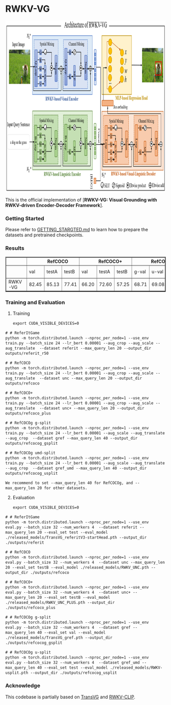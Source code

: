 # RWKV-VG
<p align="center"> <img src='docs/framework.png' align="center" height="540px"> </p>

This is the official implementation of [**RWKV-VG: Visual Grounding with RWKV-driven Encoder-Decoder Framework**]. 

### Getting Started

Please refer to [GETTING_STARGTED.md](docs/GETTING_STARTED.md) to learn how to prepare the datasets and pretrained checkpoints.

### Results

<table border="2">
    <thead>
        <tr>
            <th colspan=1> </th>
            <th colspan=3> &nbsp&nbsp&nbsp&nbsp&nbsp&nbsp&nbsp RefCOCO </th>
            <th colspan=3> &nbsp&nbsp&nbsp&nbsp&nbsp&nbsp&nbsp RefCOCO+</th>
            <th colspan=3> &nbsp&nbsp&nbsp&nbsp&nbsp&nbsp&nbsp RefCOCOg</th>
            <th colspan=2> ReferItGame</th>
        </tr>
    </thead>
    <tbody>
    <tr>    
            <td> </td>
            <td>val</td>
            <td>testA</td>
            <td>testB</td>
            <td>val</td>
            <td>testA</td>
            <td>testB</td>
            <td>g-val</td>
            <td>u-val</td>
            <td>u-test</td>
            <td>val</td>
            <td>test</td>
        </tr>
    </tbody>
    <tbody>
    <tr>
            <td> RWKV-VG </td>
            <td>82.45</td>
            <td>85.13</td>
            <td>77.41</td>
            <td>66.20</td>
            <td>72.60</td>
            <td>57.25</td>
            <td>68.71</td>
            <td>69.08</td>
            <td>69.85</td>
            <td>73.21</td>
            <td>70.95</td>
        </tr>
    </tbody>
</table>


### Training and Evaluation

1.  Training
    ```
    export CUDA_VISIBLE_DEVICES=0
```
# # ReferItGame
python -m torch.distributed.launch --nproc_per_node=1 --use_env train.py --batch_size 24 --lr_bert 0.00001 --aug_crop --aug_scale --aug_translate  --dataset referit --max_query_len 20 --output_dir outputs/referit_r50
```
```
# # RefCOCO
python -m torch.distributed.launch --nproc_per_node=1 --use_env train.py --batch_size 24 --lr_bert 0.00001 --aug_crop --aug_scale --aug_translate  --dataset unc --max_query_len 20 --output_dir outputs/refcoco
```
```
# # RefCOCO+
python -m torch.distributed.launch --nproc_per_node=1 --use_env train.py --batch_size 24 --lr_bert 0.00001 --aug_crop --aug_scale --aug_translate  --dataset unc+ --max_query_len 20 --output_dir outputs/refcoco_plus
```
```
# # RefCOCOg g-split
python -m torch.distributed.launch --nproc_per_node=1 --use_env train.py --batch_size 24 --lr_bert 0.00001 --aug_scale --aug_translate --aug_crop  --dataset gref --max_query_len 40 --output_dir outputs/refcocog_gsplit
```
```
# # RefCOCOg umd-split
python -m torch.distributed.launch --nproc_per_node=1 --use_env train.py --batch_size 24 --lr_bert 0.00001 --aug_scale --aug_translate --aug_crop  --dataset gref_umd --max_query_len 40 --output_dir outputs/refcocog_usplit
```
    

    We recommend to set --max_query_len 40 for RefCOCOg, and --max_query_len 20 for other datasets. 
    

2.  Evaluation
    ```
    export CUDA_VISIBLE_DEVICES=0
```
# # ReferItGame
python -m torch.distributed.launch --nproc_per_node=1 --use_env eval.py --batch_size 32 --num_workers 4  --dataset referit --max_query_len 20 --eval_set test --eval_model ./released_models/TransVG_referitV3-startHead.pth --output_dir ./outputs/referit
```
```
# # RefCOCO
python -m torch.distributed.launch --nproc_per_node=1 --use_env eval.py --batch_size 32 --num_workers 4  --dataset unc --max_query_len 20 --eval_set testB --eval_model ./released_models/RWKV_UNC.pth --output_dir ./outputs/refcoco
```
```
# # RefCOCO+
python -m torch.distributed.launch --nproc_per_node=1 --use_env eval.py --batch_size 32 --num_workers 4  --dataset unc+ --max_query_len 20 --eval_set testB --eval_model ./released_models/RWKV_UNC_PLUS.pth --output_dir ./outputs/refcoco_plus
```
```
# # RefCOCOg g-split
python -m torch.distributed.launch --nproc_per_node=1 --use_env eval.py --batch_size 32 --num_workers 4  --dataset gref --max_query_len 40 --eval_set val --eval_model ./released_models/TransVG_gref.pth --output_dir ./outputs/refcocog_gsplit
```
```
# # RefCOCOg u-split
python -m torch.distributed.launch --nproc_per_node=1 --use_env eval.py --batch_size 32 --num_workers 4  --dataset gref_umd --max_query_len 40 --eval_set test --eval_model ./released_models/RWKV-usplit.pth --output_dir ./outputs/refcocog_usplit
```
### Acknowledge
This codebase is partially based on [TransVG](https://github.com/djiajunustc/TransVG) and [RWKV-CLIP](https://github.com/deepglint/RWKV-CLIP).

